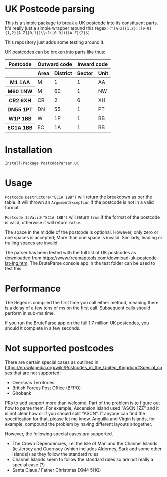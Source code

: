 # UK Postcode parsing
This is a simple package to break a UK postcode into its constituent parts.
It's really just a simple wrapper around this regex:
`(^[A-Z]{1,2})([0-9]{1,2}[A-Z]{0,1})\\s?([0-9])([A-Z]{2}$) `

This repository just adds some testing around it.

UK postcodes can be broken into parts like thus:

<table>
    <thead>
        <tr><th>Postcode</th><th colspan=2>Outward code</th><th colspan=2>Inward code</th>
        </tr>
        <tr><th>&nbsp;</th><th>Area</th><th>District</th><th>Sector</th><th>Unit</th> </tr>
    </thead>
    <tbody>
        <tr><th>M1 1AA  </th><td>M </td><td> 1</td><td>1</td><td>AA</td></tr>
        <tr><th>M60 1NW </th><td>M </td><td>60</td><td>1</td><td>NW</td></tr>
        <tr><th>CR2 6XH </th><td>CR</td><td> 2</td><td>6</td><td>XH</td></tr>
        <tr><th>DN55 1PT</th><td>DN</td><td>55</td><td>1</td><td>PT</td></tr>
        <tr><th>W1P 1BB </th><td>W </td><td>1P</td><td>1</td><td>BB</td></tr>
        <tr><th>EC1A 1BB</th><td>EC</td><td>1A</td><td>1</td><td>BB</td></tr>
    </tbody>
</table>

# Installation
`Install-Package PostcodeParser.UK`

# Usage
`Postcode.Destructure("EC1A 1BB")` will return the breakdown as per the table.
It will thrown an `ArgumentException` if the postcode is not in a valid format.

`Postcode.IsValid("EC1A 1BB")` will return `true` if the format of the postcode is valid, otherwise it will return `false`.

The space in the middle of the postcode is optional. However, only zero or one spaces is accepted; More than one space is invalid. Similarly, leading or trailing spaces are invalid.

The parser has been tested with the full list of UK postcodes as downloaded from https://www.freemaptools.com/download-uk-postcode-lat-lng.htm. The BruteParse console app in the test folder can be used to test this. 

# Performance
The Regex is compiled the first time you call either method, meaning there is a delay of a few tens of ms on the first call. Subsequent calls should perform in sub-ms time.

If you run the BruteParse app on the full 1.7 million UK postcodes, you should it complete in a few seconds.

# Not supported postcodes
There are certain special cases as outlined in https://en.wikipedia.org/wiki/Postcodes_in_the_United_Kingdom#Special_cases that are not supported:
- Overseas Territories
- British Forces Post Office (BFPO)
- Girobank


PRs to add support more than welcome. Part of the problem is to figure out how to parse them. For example, Ascension Island used "ASCN 1ZZ" and it is not clear how or if you should split "ASCN". If anyone can find the specification for that, please let me know. Anguilla and Virgin Islands, for example, compound the problem by having different layouts altogether.

However, the following special cases *are* supported.
- The Crown Dependencies, i.e. the Isle of Man and the Channel Islands (ie.Jersey and Guernsey (which includes Alderney, Sark and some other islands)) as they follow the standard rules
- Channel Islands seem to follow the standard rules so are not really a special case (?)
- Santa Claus / Father Christmas (XM4 5HQ)
